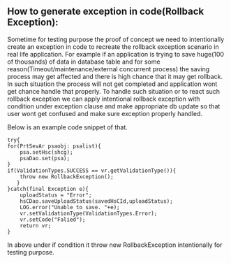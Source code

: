 ## How to generate exception in code(Rollback Exception):
Sometime for testing purpose the proof of concept we need to intentionally create an exception in code to recreate the rollback exception scenario in real life application. For example if an application is trying to save huge(100 of thousands) of data in database table and for some reason(Timeout/maintenance/external concurrent process) the saving process may get affected and there is high chance that it may get rollback. In such situation the process will not get completed and application wont get chance handle that properly. To handle such situation or to react such rollback exception we can apply intentional rollback exception with condition under exception clause and make appropriate db update so that user wont get confused and make sure exception properly handled. 

Below is an example code snippet of that.
    
    try{
	for(PrtSevAr psaobj: psalist){
		psa.setHsc(shcg);
		psaDao.set(psa);
	}
	if(ValidationTypes.SUCCESS == vr.getValidationType()){
		throw new RollbackException();
       }
    }catch(final Exception e){
	    uploadStatus = "Error";
	    hsCDao.saveUploadStatus(savedHsCId,uploadStatus);
	    LOG.error("Unable to save. "+e);
	    vr.setValidationType(ValidationTypes.Error);
	    vr.setCode("Falied");
	    return vr;
    }          

In above under if condition it throw new RollbackException intentionally for testing purpose.

